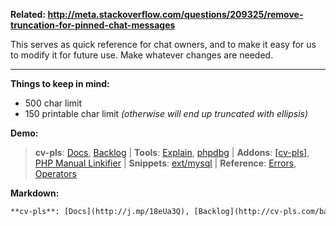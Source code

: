 **Related: http://meta.stackoverflow.com/questions/209325/remove-truncation-for-pinned-chat-messages**

This serves as quick reference for chat owners, and to make it easy for us to modify it for future use. Make whatever changes are needed.<hr>

**Things to keep in mind:**
 - 500 char limit
 - 150 printable char limit *(otherwise will end up truncated with ellipsis)*
 
**Demo:**

> **cv-pls**: [Docs](http://j.mp/18eUa3Q), [Backlog](http://cv-pls.com/backlog) | **Tools**: [Explain](http://j.mp/HImzVs), [phpdbg](http://phpdbg.com/) | **Addons**: [\[cv-pls\]](https://cv-pls.pieterhordijk.com/), [PHP Manual Linkifier](http://j.mp/GAQrBu) | **Snippets**: [ext/mysql](https://gist.github.com/3881905) | **Reference**: [Errors](http://stackoverflow.com/q/12769982), [Operators](http://stackoverflow.com/q/3737139)

**Markdown:**

```markdown
**cv-pls**: [Docs](http://j.mp/18eUa3Q), [Backlog](http://cv-pls.com/backlog) | **Tools**: [Explain](http://j.mp/HImzVs), [phpdbg](http://phpdbg.com/) | **Addons**: [\[cv-pls\]](https://cv-pls.pieterhordijk.com/), [PHP Manual Linkifier](http://j.mp/GAQrBu) | **Snippets**: [ext/mysql](https://gist.github.com/3881905) | **Reference**: [Errors](http://stackoverflow.com/q/12769982), [Operators](http://stackoverflow.com/q/3737139)
```

